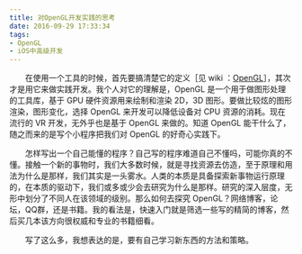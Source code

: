 ```yaml
---
title: 对OpenGL开发实践的思考
date: 2016-09-29 17:33:34
tags:
- OpenGL
- iOS中高级开发
---
```


　　在使用一个工具的时候，首先要搞清楚它的定义［见 wiki ：[OpenGL](https://en.wikipedia.org/wiki/OpenGL)］，其次才是用它来做实践开发。我个人对它的理解是，OpenGL 是一个用于做图形处理的工具库，基于 GPU 硬件资源用来绘制和渲染 2D，3D 图形。要做比较炫的图形渲染，图形变化，选择 OpenGL 来开发可以降低设备对 CPU 资源的消耗。现在流行的 VR 开发，无外乎也是基于 OpenGL 来做的。知道 OpenGL 能干什么了，随之而来的是写个小程序把我们对 OpenGL 的好奇心实践下。

<!-- more -->
　　怎样写出一个自己能懂的程序？自己写的程序难道自己不懂吗，可能你真的不懂。接触一个新的事物时，我们大多数时候，就是寻找资源去仿造，至于原理和用法为什么是那样，我们其实是一头雾水。人类的本质是具备探索新事物运行原理的，在本质的驱动下，我们或多或少会去研究为什么是那样。研究的深入层度，无形中划分了不同人在该领域的级别。那么如何去探究 OpenGL？网络博客，论坛，QQ群，还是书籍。我的看法是，快速入门就是筛选一些写的精简的博客，然后买几本该方向很权威和专业的书籍细看。

　　写了这么多，我想表达的是，要有自己学习新东西的方法和策略。
